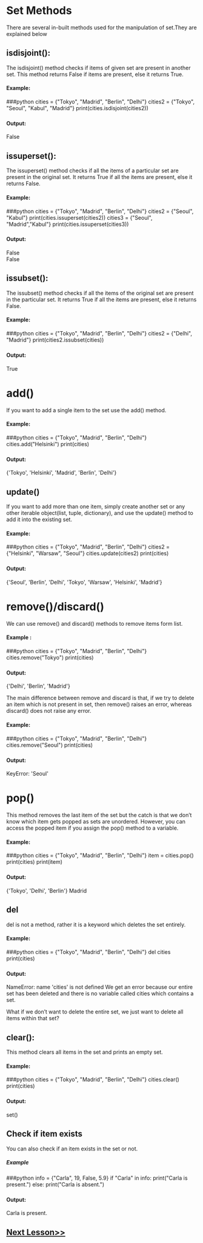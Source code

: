 # Set Methods
There are several in-built methods used for the manipulation of set.They are explained below
## isdisjoint():
The isdisjoint() method checks if items of given set are present in another set. This method returns False if items are present, else it returns True.

#### Example:
###python
cities = {"Tokyo", "Madrid", "Berlin", "Delhi"}
cities2 = {"Tokyo", "Seoul", "Kabul", "Madrid"}
print(cities.isdisjoint(cities2))
###
#### Output:

False


## issuperset():
The issuperset() method checks if all the items of a particular set are present in the original set. It returns True if all the items are present, else it returns False.

#### Example:
###python
cities = {"Tokyo", "Madrid", "Berlin", "Delhi"}
cities2 = {"Seoul", "Kabul"}
print(cities.issuperset(cities2))
cities3 = {"Seoul", "Madrid","Kabul"}
print(cities.issuperset(cities3))
###
#### Output:

False\
False

## issubset():
The issubset() method checks if all the items of the original set are present in the particular set. It returns True if all the items are present, else it returns False.

#### Example:
###python
cities = {"Tokyo", "Madrid", "Berlin", "Delhi"}
cities2 = {"Delhi", "Madrid"}
print(cities2.issubset(cities))
###
#### Output:

True
# add()
If you want to add a single item to the set use the add() method.

#### Example:
###python
cities = {"Tokyo", "Madrid", "Berlin", "Delhi"}
cities.add("Helsinki")
print(cities)
###
#### Output:

{'Tokyo', 'Helsinki', 'Madrid', 'Berlin', 'Delhi'}
 
## update()
If you want to add more than one item, simply create another set or any other iterable object(list, tuple, dictionary), and use the update() method to add it into the existing set.

#### Example:
###python
cities = {"Tokyo", "Madrid", "Berlin", "Delhi"}
cities2 = {"Helsinki", "Warsaw", "Seoul"}
cities.update(cities2)
print(cities)
###
#### Output:

{'Seoul', 'Berlin', 'Delhi', 'Tokyo', 'Warsaw', 'Helsinki', 'Madrid'}
 

 

# remove()/discard()
We can use remove() and discard() methods to remove items form list.

#### Example :
###python
cities = {"Tokyo", "Madrid", "Berlin", "Delhi"}
cities.remove("Tokyo")
print(cities)
###
#### Output:

{'Delhi', 'Berlin', 'Madrid'}
 

 

The main difference between remove and discard is that, if we try to delete an item which is not present in set, then remove() raises an error, whereas discard() does not raise any error.

#### Example:
###python
cities = {"Tokyo", "Madrid", "Berlin", "Delhi"}
cities.remove("Seoul")
print(cities)
###
#### Output:

KeyError: 'Seoul' 

# pop()
This method removes the last item of the set but the catch is that we don’t know which item gets popped as sets are unordered. However, you can access the popped item if you assign the pop() method to a variable.

#### Example:
###python
cities = {"Tokyo", "Madrid", "Berlin", "Delhi"}
item = cities.pop()
print(cities)
print(item)
###
#### Output:

{'Tokyo', 'Delhi', 'Berlin'}
Madrid
 

## del
del is not a method, rather it is a keyword which deletes the set entirely.

#### Example:
###python
cities = {"Tokyo", "Madrid", "Berlin", "Delhi"}
del cities
print(cities)
###
#### Output:

NameError: name 'cities' is not defined 
We get an error because our entire set has been deleted and there is no variable called cities which contains a set.

 

What if we don’t want to delete the entire set, we just want to delete all items within that set?

 

## clear():
This method clears all items in the set and prints an empty set.

#### Example:
###python
cities = {"Tokyo", "Madrid", "Berlin", "Delhi"}
cities.clear()
print(cities)
###
#### Output:

set()
 

## Check if item exists
You can also check if an item exists in the set or not.

##### Example
###python
info = {"Carla", 19, False, 5.9}
if "Carla" in info:
    print("Carla is present.")
else:
    print("Carla is absent.")
  ###
#### Output:

Carla is present.

## [Next Lesson>>](https://replit.com/@codewithharry/33-Day-33-Dictionary)
